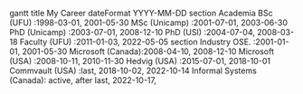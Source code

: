 gantt
    title My Career
    dateFormat  YYYY-MM-DD
    section Academia
    BSc (UFU)         :1998-03-01, 2001-05-30 
    MSc (Unicamp)     :2001-07-01, 2003-06-30
    PhD (Unicamp)     :2003-07-01, 2008-12-10
    PhD (USI)         :2004-07-04, 2008-03-18
    Faculty (UFU)     :2011-01-03, 2022-05-05
    section Industry
    OSE.              :2001-01-01, 2001-05-30
    Microsoft (Canada):2008-04-10, 2008-12-10
    Microsoft (USA)   :2008-10-11, 2010-11-30
    Hedvig    (USA)   :2015-07-01, 2018-10-01
    Commvault (USA)   :last, 2018-10-02, 2022-10-14
    Informal Systems (Canada): active, after last, 2022-10-17,
            

